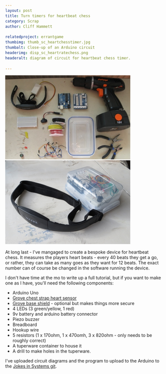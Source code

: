 ```yaml
---
layout: post
title: Turn timers for heartbeat chess 
category: Scrap
author: Cliff Hammett

relatedproject: errantgame
thumbimg: thumb_sc_heartchesstimer.jpg
thumbalt: Close-up of an Arduino circuit
headerimg: disp_sc_heartratechess.png
headeralt: diagram of circuit for heartbeat chess timer.

---
```


![Components to make a heartbeat chess time](/resources/img/scrap_heartchesscomponents.jpg)
![The heartbeat chess timer - a cheststrap and a circuit in tupaware](/resources/img/scrap_heartchesstimer.jpg)

At long last - I've mangaged to create a bespoke device for heartbeat chess. It measures the players heart beats - every 40 beats they get a go, or rather, they can take as many goes as they want for 12 beats. The exact number can of course be changed in the software running the device.

I don't have time at the mo to write up a full tutorial, but if you want to make one as I have, you'll need the following components:

* Arduino Uno
* [Grove chest strap heart sensor](http://www.seeedstudio.com/depot/Grove-Chest-Strap-Heart-Rate-Sensor-p-1115.html?cPath=73)
* [Grove base shield](http://www.seeedstudio.com/depot/Base-Shield-V13-p-1378.html?cPath=98_16) - optional but makes things more secure
* 4 LEDs (3 green/yellow, 1 red)
* 9v battery and arduino battery connector
* Piezo buzzer
* Breadboard
* Hookup wire
* 5 resistors (1 x 170ohm, 1 x 470omh, 3 x 820ohm - only needs to be roughly correct)
* A tuperware container to house it
* A drill to make holes in the tuperware.

I've uploaded circuit diagrams and the program to upload to the Arduino to the [Jokes in Systems git](https://github.com/dentalplan/jokesinsystems/tree/master/tempo).

